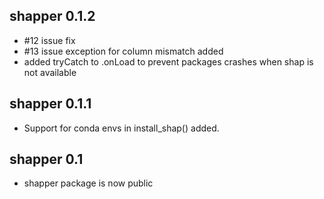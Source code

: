 shapper 0.1.2
----------------------------------------------------------------
* #12 issue fix
* #13 issue exception for column mismatch added 
* added tryCatch to .onLoad to prevent packages crashes when shap is not available

shapper 0.1.1
----------------------------------------------------------------
* Support for conda envs in install_shap() added. 

shapper 0.1
----------------------------------------------------------------
* shapper package is now public

